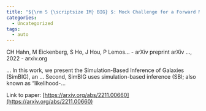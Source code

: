 ```yaml
---
title: "${\rm S {\scriptsize IM} BIG} $: Mock Challenge for a Forward Modeling Approach to Galaxy Clustering"
categories:
  - Uncategorized
tags:
  - auto
---
```

CH Hahn, M Eickenberg, S Ho, J Hou, P Lemos… - arXiv preprint arXiv …, 2022 - arxiv.org

… In this work, we present the Simulation-Based Inference of Galaxies (SimBIG), an … Second, SimBIG uses simulation-based inference (SBI; also known as “likelihood-…

Link to paper: [https://arxiv.org/abs/2211.00660](https://arxiv.org/abs/2211.00660)
